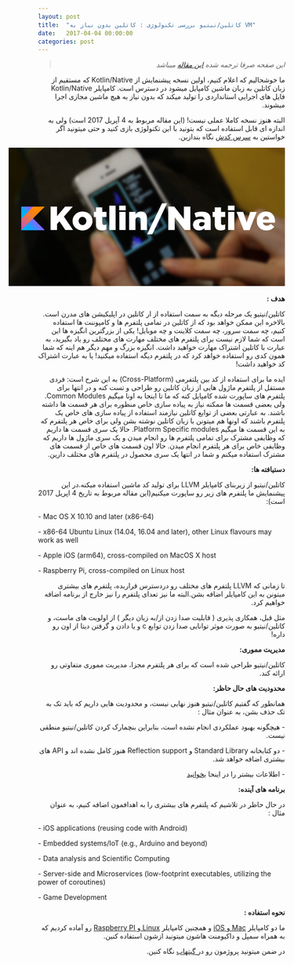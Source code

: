 ```yaml
---
layout: post
title:  "کاتلین/نیتیو بررسی تکنولوژی : کاتلین بدون نیاز به VM"
date:   2017-04-04 00:00:00
categories: post
---
```


<div dir="rtl" markdown="1">


> *این صفحه صرفا ترجمه شده [این مقاله](https://blog.jetbrains.com/kotlin/2017/04/kotlinnative-tech-preview-kotlin-without-a-vm/#more-4862) میباشد*


ما خوشحالیم که اعلام کنیم، اولین نسخه پیشنمایش از Kotlin/Native که مستقیم از زبان کاتلین به زبان ماشین کامپایل میشود در دسترس است. کامپایلر Kotlin/Native فایل های اجرایی استانداردی را تولید میکند که بدون نیاز به هیچ ماشین مجازی اجرا میشوند.

البته هنوز نسخه کاملا عملی نیست! (این مقاله مربوط به 4 آپریل 2017 است) ولی به اندازه ای قابل استفاده است که بتونید با این تکنولوژی بازی کنید و حتی میتونید اگر خواستین به [سرس کدش](https://github.com/JetBrains/kotlin-native/) نگاه بندازین.


<p style="width: calc(100% + 60px);">
<img src="\assets\img\posts\2017-4-4-kotlin-native-tech-preview-kotlin-without-a-vm\kotlin-native.png" />
</p>


**هدف :**

کاتلین/نیتیو یک مرحله دیگه به سمت استفاده از ار کاتلین در اپلیکیشن های مدرن است. بالاخره این ممکن خواهد بود که از کاتلین در تمامی پلتفرم ها و کامپوننت ها استفاده کنیم، چه سمت سرور، چه سمت کلاینت و چه موبایل! یکی از بزرگترین انگیزه ها این است که شما لازم نیست برای پلتفرم های مختلف مهارت های مختلف رو یاد بگیرید، به عبارت با کاتلین اشتراک مهارت خواهید داشت. انگیزه بزرگ و مهم دیگر هم اینه که شما همون کدی رو استفاده خواهد کرد که در پلتفرم دیگه استفاده میکنید! یا به عبارت اشتراک کد خواهید داشت!

ایده ما برای استفاده از کد بین پلتفرمی (Cross-Platform) به این شرح است: فردی مستقل از پلتفرم ماژول هایی از زبان کاتلین رو طراحی و تست کنه و در انتها برای پلتفرم های ساپورت شده کامپایل کنه که ما تا اینجا به اونا میگیم Common Modules.  ولی بعضی قسمت ها ممکنه نیاز به پیاده سازی خاص منظوره برای هر قسمت ها داشته باشند. به عبارتی بعضی از توابع کاتلین نیازمند استفاده از پیاده سازی های خاص یک پلتفرم باشند که اونها هم میتونن با زبان کاتلین نوشته بشن ولی برای خاص هر پلتفرم که به این قسمت ها میگیم Platform Specific modules. حالا یک سری قسمت ها داریم که وظایفی مشترک برای تمامی پلتفرم ها رو انجام میدن و یک سری ماژول ها داریم که وظایفی خاص برای هر پلتفرم انجام میدن. حالا اون قسمت های خاص از قسمت های مشترک استفاده میکنم و شما در انتها یک سری محصول در پلتفرم های مختلف دارین.



**دستیافته ها:**

کاتلین/نیتیو  از زیربنای کامپایلر LLVM برای تولید کد ماشین استفاده میکنه.در این پیشنمایش ما پلتفرم های زیر رو ساپورت میکنیم(این مقاله مربوط به تاریخ 4 اپریل 2017 است):

</div>

\-       Mac OS X 10.10 and later (x86-64)

\-       x86-64 Ubuntu Linux (14.04, 16.04 and later), other Linux flavours may work as well

\-       Apple iOS (arm64), cross-compiled on MacOS X host

\-       Raspberry Pi, cross-compiled on Linux host

<div dir="rtl" markdown="1">

تا زمانی که LLVM پلتفرم های مختلف رو دردسترس قراربده، پلتفرم های بیشتری میتونن به این کامپایلر اضافه بشن.البته ما نیز تعدای پلتفرم را نیز خارج از برنامه اضافه خواهیم کرد.

مثل قبل، همکاری پذیری ( قابلیت صدا زدن از/به زبان دیگر ) از اولویت های ماست، و کاتلین/نیتیو به صورت موثر توانایی صدا زدن توابع c و یا دادن و گرفتن دیتا از اون رو داره!



**مدیریت مموری:**

کاتلین/نیتیو طراحی شده است که برای هر پلتفرم مجزا، مدیریت مموری متفاوتی رو ارائه کند.



**محدودیت های حال حاظر:**

همانطور که گفتیم کاتلین/نیتیو هنوز نهایی نیست، و محدودیت هایی داریم که باید تک به تک حذف بشن، به عنوان مثال :

\-          هیچگونه بهبود عملکردی انجام نشده است، بنابراین بنچمارک کردن کاتلین/نیتیو منطقی نیست.

\-          دو کتابخانه Standard Library و Reflection support هنوز کامل نشده اند و API های بیشتری اضافه خواهد شد.

\-          اطلاعات بیشتر را در اینحا [بخوانید](https://github.com/JetBrains/kotlin-native/blob/v0.1.0/RELEASE_NOTES.md)



**برنامه های آینده:**



در حال حاظر در تلاشیم که پلتفرم های بیشتری را به اهدافمون اضافه کنیم، به عنوان مثال :

</div>

\-       iOS applications (reusing code with Android)

\-       Embedded systems/IoT (e.g., Arduino and beyond)

\-       Data analysis and Scientific Computing

\-       Server-side and Microservices (low-footprint executables, utilizing the power of coroutines)

\-       Game Development



<div dir="rtl" markdown="1">

**نحوه استفاده :** 

ما دو کامپایلر [Mac و iOS](http://download.jetbrains.com/kotlin/native/kotlin-native-macos-0.1.tar.gz) و همچنین کامپایلر [Linux و Raspberry PI](http://download.jetbrains.com/kotlin/native/kotlin-native-linux-0.1.tar.gz) رو آماده کردیم که به همراه سمپل و داکیومنت هاشون میتونید ازشون استفاده کنین.

در ضمن میتونید پروژمون رو در[ گیتهاب](https://github.com/JetBrains/kotlin-native/blob/v0.1.0/RELEASE_NOTES.md) نگاه کنین.

</div>
